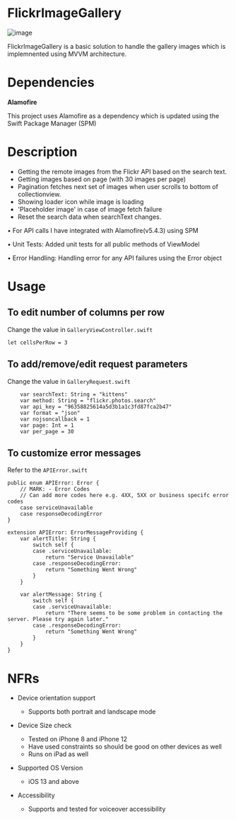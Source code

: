 # FlickrImageGallery

![image](https://user-images.githubusercontent.com/58238694/133721980-eb7f349d-073a-4377-a482-7e75ccec9dad.png)


FlickrImageGallery is a basic solution to handle the gallery images which is implemnented using MVVM architecture.

# Dependencies

**Alamofire**

This project uses Alamofire as a dependency which is updated using the Swift Package Manager (SPM)

# Description

- Getting the remote images from the Flickr API based on the search text.
- Getting images based on page (with 30 images per page)
- Pagination fetches next set of images when user scrolls to bottom of collectionview.
- Showing loader icon while image is loading
- 'Placeholder image' in case of image fetch failure
- Reset the search data when searchText changes.


•	For API calls I have integrated with Alamofire(v5.4.3) using SPM

•	Unit Tests: Added unit tests for all public methods of ViewModel

•	Error Handling: Handling error for any API failures using the Error object 

# Usage

## To edit number of columns per row
Change the value in `GalleryViewController.swift`

```
let cellsPerRow = 3
```


## To add/remove/edit request parameters
Change the value in `GalleryRequest.swift`

```
    var searchText: String = "kittens"
    var method: String = "flickr.photos.search"
    var api_key = "96358825614a5d3b1a1c3fd87fca2b47"
    var format = "json"
    var nojsoncallback = 1
    var page: Int = 1
    var per_page = 30
```

## To customize error messages
Refer to the `APIError.swift` 

```
public enum APIError: Error {
    // MARK: - Error Codes
    // Can add more codes here e.g. 4XX, 5XX or business specifc error codes
    case serviceUnavailable
    case responseDecodingError
}

extension APIError: ErrorMessageProviding {
    var alertTitle: String {
        switch self {
        case .serviceUnavailable:
            return "Service Unavailable"
        case .responseDecodingError:
            return "Something Went Wrong"
        }
    }
    
    var alertMessage: String {
        switch self {
        case .serviceUnavailable:
            return "There seems to be some problem in contacting the server. Please try again later."
        case .responseDecodingError:
            return "Something Went Wrong"
        }
    }
}
```

# NFRs

- Device orientation support
  * Supports both portrait and landscape mode

- Device Size check
   * Tested on iPhone 8 and iPhone 12
   * Have used constraints so should be good on other devices as well
   * Runs on iPad as well

- Supported OS Version
   * iOS 13 and above 

- Accessibility
   * Supports and tested for voiceover accessibility

